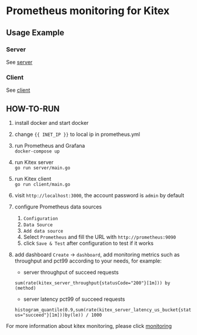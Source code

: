 # Prometheus monitoring for Kitex

## Usage Example

### Server

See [server](./server)

### Client

See [client](./client)

## HOW-TO-RUN

1. install docker and start docker
2. change `{{ INET_IP }}` to local ip in prometheus.yml
3. run Prometheus and Grafana  
   `docker-compose up`
4. run Kitex server   
   `go run server/main.go`
5. run Kitex client  
   `go run client/main.go`
6. visit `http://localhost:3000`, the account password is `admin` by default
7. configure Prometheus data sources
    1. `Configuration`
    2. `Data Source`
    3. `Add data source`
    4. Select `Prometheus` and fill the URL with `http://prometheus:9090`
    5. click `Save & Test` after configuration to test if it works
8. add dashboard `Create` -> `dashboard`, add monitoring metrics such as throughput and pct99 according to your needs,
   for example:

    - server throughput of succeed requests

   `sum(rate(kitex_server_throughput{statusCode="200"}[1m])) by (method)`

    - server latency pct99 of succeed requests

   `histogram_quantile(0.9,sum(rate(kitex_server_latency_us_bucket{status="succeed"}[1m]))by(le)) / 1000`

For more information about kitex monitoring, please
click [monitoring](https://www.cloudwego.io/docs/kitex/tutorials/service-governance/monitoring/)